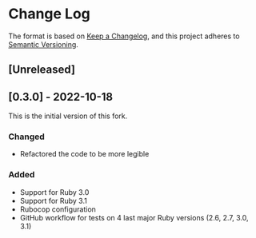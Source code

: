 # Change Log

The format is based on [Keep a Changelog](https://keepachangelog.com/en/1.0.0/),
and this project adheres to [Semantic Versioning](https://semver.org/spec/v2.0.0.html).

## [Unreleased]

## [0.3.0] - 2022-10-18

This is the initial version of this fork.

### Changed

- Refactored the code to be more legible

### Added

- Support for Ruby 3.0
- Support for Ruby 3.1
- Rubocop configuration
- GitHub workflow for tests on 4 last major Ruby versions (2.6, 2.7, 3.0, 3.1)
